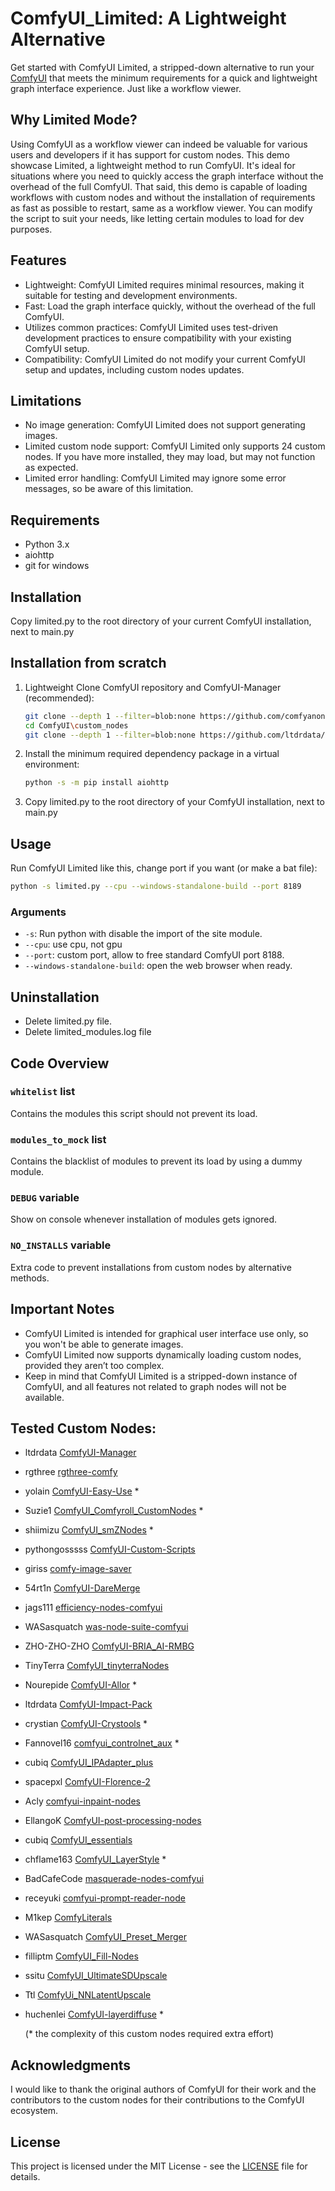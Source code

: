 # ComfyUI_Limited: A Lightweight Alternative

Get started with ComfyUI Limited, a stripped-down alternative to run your [ComfyUI](https://github.com/comfyanonymous/ComfyUI) that meets the minimum requirements for a quick and lightweight graph interface experience. Just like a workflow viewer.

## Why Limited Mode?

Using ComfyUI as a workflow viewer can indeed be valuable for various users and developers if it has support for custom nodes. This demo showcase Limited, a lightweight method to run ComfyUI. 
It's ideal for situations where you need to quickly access the graph interface without the overhead of the full ComfyUI.
That said, this demo is capable of loading workflows with custom nodes and without the installation of requirements as fast as possible to restart, same as a workflow viewer.
You can modify the script to suit your needs, like letting certain modules to load for dev purposes.

## Features

- Lightweight: ComfyUI Limited requires minimal resources, making it suitable for testing and development environments.
- Fast: Load the graph interface quickly, without the overhead of the full ComfyUI.
- Utilizes common practices: ComfyUI Limited uses test-driven development practices to ensure compatibility with your existing ComfyUI setup.
- Compatibility: ComfyUI Limited do not modify your current ComfyUI setup and updates, including custom nodes updates.

## Limitations

- No image generation: ComfyUI Limited does not support generating images.
- Limited custom node support: ComfyUI Limited only supports 24 custom nodes. If you have more installed, they may load, but may not function as expected.
- Limited error handling: ComfyUI Limited may ignore some error messages, so be aware of this limitation.

## Requirements

- Python 3.x
- aiohttp
- git for windows

## Installation

Copy limited.py to the root directory of your current ComfyUI installation, next to main.py

## Installation from scratch

1. Lightweight Clone ComfyUI repository and ComfyUI-Manager (recommended):
    ```sh
    git clone --depth 1 --filter=blob:none https://github.com/comfyanonymous/ComfyUI
    cd ComfyUI\custom_nodes
    git clone --depth 1 --filter=blob:none https://github.com/ltdrdata/ComfyUI-Manager
    ```

2. Install the minimum required dependency package in a virtual environment:
    ```sh
    python -s -m pip install aiohttp
    ```

3. Copy limited.py to the root directory of your ComfyUI installation, next to main.py

## Usage

Run ComfyUI Limited like this, change port if you want (or make a bat file):
```sh
python -s limited.py --cpu --windows-standalone-build --port 8189
```

### Arguments

- `-s`: Run python with disable the import of the site module.
- `--cpu`: use cpu, not gpu
- `--port`: custom port, allow to free standard ComfyUI port 8188.
- `--windows-standalone-build`: open the web browser when ready.

## Uninstallation

- Delete limited.py file.
- Delete limited_modules.log file

## Code Overview

### `whitelist` list

Contains the modules this script should not prevent its load.

### `modules_to_mock` list

Contains the blacklist of modules to prevent its load by using a dummy module.

### `DEBUG` variable

Show on console whenever installation of modules gets ignored.

### `NO_INSTALLS` variable

Extra code to prevent installations from custom nodes by alternative methods.

## Important Notes

- ComfyUI Limited is intended for graphical user interface use only, so you won't be able to generate images.
- ComfyUI Limited now supports dynamically loading custom nodes, provided they aren’t too complex.
- Keep in mind that ComfyUI Limited is a stripped-down instance of ComfyUI, and all features not related to graph nodes will not be available.

## Tested Custom Nodes:
- ltdrdata [ComfyUI-Manager](https://github.com/ltdrdata/ComfyUI-Manager)
- rgthree [rgthree-comfy](https://github.com/rgthree/rgthree-comfy)
- yolain [ComfyUI-Easy-Use](https://github.com/yolain/ComfyUI-Easy-Use) *
- Suzie1 [ComfyUI_Comfyroll_CustomNodes](https://github.com/Suzie1/ComfyUI_Comfyroll_CustomNodes) *
- shiimizu [ComfyUI_smZNodes](https://github.com/shiimizu/ComfyUI_smZNodes) *
- pythongosssss [ComfyUI-Custom-Scripts](https://github.com/pythongosssss/ComfyUI-Custom-Scripts)
- giriss [comfy-image-saver](https://github.com/giriss/comfy-image-saver)
- 54rt1n [ComfyUI-DareMerge](https://github.com/54rt1n/ComfyUI-DareMerge)
- jags111 [efficiency-nodes-comfyui](https://github.com/jags111/efficiency-nodes-comfyui)
- WASasquatch [was-node-suite-comfyui](https://github.com/WASasquatch/was-node-suite-comfyui)
- ZHO-ZHO-ZHO [ComfyUI-BRIA_AI-RMBG](https://github.com/ZHO-ZHO-ZHO/ComfyUI-BRIA_AI-RMBG)
- TinyTerra [ComfyUI_tinyterraNodes](https://github.com/TinyTerra/ComfyUI_tinyterraNodes)
- Nourepide [ComfyUI-Allor](https://github.com/Nourepide/ComfyUI-Allor) *
- ltdrdata [ComfyUI-Impact-Pack](https://github.com/ltdrdata/ComfyUI-Impact-Pack)
- crystian [ComfyUI-Crystools](https://github.com/crystian/ComfyUI-Crystools) *
- Fannovel16 [comfyui_controlnet_aux](https://github.com/Fannovel16/comfyui_controlnet_aux) *
- cubiq [ComfyUI_IPAdapter_plus](https://github.com/cubiq/ComfyUI_IPAdapter_plus)
- spacepxl [ComfyUI-Florence-2](https://github.com/spacepxl/ComfyUI-Florence-2)
- Acly [comfyui-inpaint-nodes](https://github.com/Acly/comfyui-inpaint-nodes)
- EllangoK [ComfyUI-post-processing-nodes](https://github.com/EllangoK/ComfyUI-post-processing-nodes)
- cubiq [ComfyUI_essentials](https://github.com/cubiq/ComfyUI_essentials)
- chflame163 [ComfyUI_LayerStyle](https://github.com/chflame163/ComfyUI_LayerStyle) *
- BadCafeCode [masquerade-nodes-comfyui](https://github.com/BadCafeCode/masquerade-nodes-comfyui)
- receyuki [comfyui-prompt-reader-node](https://github.com/receyuki/comfyui-prompt-reader-node)
- M1kep [ComfyLiterals](https://github.com/M1kep/ComfyLiterals)
- WASasquatch [ComfyUI_Preset_Merger](https://github.com/WASasquatch/ComfyUI_Preset_Merger)
- filliptm [ComfyUI_Fill-Nodes](https://github.com/filliptm/ComfyUI_Fill-Nodes)
- ssitu [ComfyUI_UltimateSDUpscale](https://github.com/ssitu/ComfyUI_UltimateSDUpscale)
- Ttl [ComfyUi_NNLatentUpscale](https://github.com/Ttl/ComfyUi_NNLatentUpscale)
- huchenlei [ComfyUI-layerdiffuse](https://github.com/huchenlei/ComfyUI-layerdiffuse) *

  (* the complexity of this custom nodes required extra effort)

## Acknowledgments

I would like to thank the original authors of ComfyUI for their work and the contributors to the custom nodes for their contributions to the ComfyUI ecosystem.

## License

This project is licensed under the MIT License - see the [LICENSE](LICENSE) file for details.
